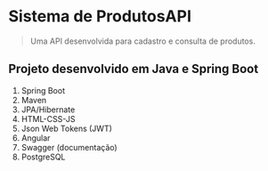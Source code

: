 # Sistema de ProdutosAPI
> Uma API desenvolvida para cadastro e consulta de produtos.

## Projeto desenvolvido em Java e Spring Boot
1. Spring Boot
2. Maven
3. JPA/Hibernate
4. HTML-CSS-JS
5. Json Web Tokens (JWT)
6. Angular
7. Swagger (documentação)
8. PostgreSQL

